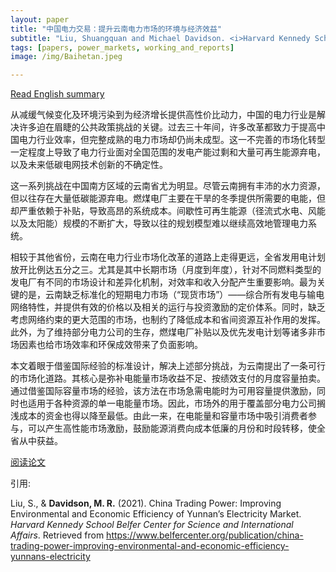 ```yaml
---
layout: paper
title: "中国电力交易：提升云南电力市场的环境与经济效益"
subtitle: "Liu, Shuangquan and Michael Davidson. <i>Harvard Kennedy School Belfer Center for Science and International Affairs</i>."
tags: [papers, power_markets, working_and_reports]
image: /img/Baihetan.jpeg

---
```

[Read English summary](/2021-03-18-china-trading-power-yunnan-electricity-market/)

从减缓气候变化及环境污染到为经济增长提供高性价比动力，中国的电力行业是解决许多迫在眉睫的公共政策挑战的关键。过去三十年间，许多改革都致力于提高中国电力行业效率，但完整成熟的电力市场却仍尚未成型。这一不完善的市场化转型一定程度上导致了电力行业面对全国范围的发电产能过剩和大量可再生能源弃电，以及未来低碳电网技术创新的不确定性。

这一系列挑战在中国南方区域的云南省尤为明显。尽管云南拥有丰沛的水力资源，但以往存在大量低碳能源弃电。燃煤电厂主要在干旱的冬季提供所需要的电能，但却严重依赖于补贴，导致高昂的系统成本。间歇性可再生能源（径流式水电、风能以及太阳能）规模的不断扩大，导致以往的规划模型难以继续高效地管理电力系统。

相较于其他省份，云南在电力行业市场化改革的道路上走得更远，全省发用电计划放开比例达五分之三。尤其是其中长期市场（月度到年度），针对不同燃料类型的发电厂有不同的市场设计和差异化机制，对效率和收入分配产生重要影响。最为关键的是，云南缺乏标准化的短期电力市场（“现货市场”）——综合所有发电与输电网络特性，并提供有效的价格以及相关的运行与投资激励的定价体系。同时，缺乏考虑网络约束的更大范围的市场，也制约了降低成本和省间资源互补作用的发挥。此外，为了维持部分电力公司的生存，燃煤电厂补贴以及优先发电计划等诸多非市场因素也给市场效率和环保成效带来了负面影响。

本文着眼于借鉴国际经验的标准设计，解决上述部分挑战，为云南提出了一条可行的市场化道路。其核心是弥补电能量市场收益不足、按绩效支付的月度容量拍卖。通过借鉴国际容量市场的经验，该方法在市场急需电能时为可用容量提供激励，同时也适用于各种资源的单一电能量市场。因此，市场外的用于覆盖部分电力公司搁浅成本的资金也得以降至最低。由此一来，在电能量和容量市场中吸引消费者参与，可以产生高性能市场激励，鼓励能源消费向成本低廉的月份和时段转移，使全省从中获益。


[阅读论文](https://www.belfercenter.org/publication/china-trading-power-improving-environmental-and-economic-efficiency-yunnans-electricity)


引用:

Liu, S., & **Davidson, M. R.** (2021). China Trading Power: Improving Environmental and Economic Efficiency of Yunnan’s Electricity Market. _Harvard Kennedy School Belfer Center for Science and International Affairs_. Retrieved from https://www.belfercenter.org/publication/china-trading-power-improving-environmental-and-economic-efficiency-yunnans-electricity



